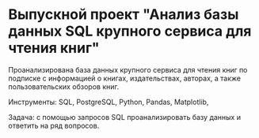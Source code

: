 # Выпускной проект "Анализ базы данных SQL крупного сервиса для чтения книг"

Проанализирована база данных крупного сервиса для чтения книг по подписке с информацией о книгах, издательствах, авторах, а также пользовательских обзоров книг. 

Инструменты: SQL, PostgreSQL, Python, Pandas, Matplotlib, 

Задача: с помощью запросов SQL проанализировать базу данных и ответить на ряд вопросов.
